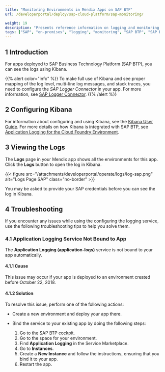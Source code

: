 ```yaml
---
title: "Monitoring Environments in Mendix Apps on SAP BTP"
url: /developerportal/deploy/sap-cloud-platform/sap-monitoring/

weight: 19
description: "Presents reference information on logging and monitoring for Mendix apps running on SAP BTO."
tags: ["SAP", "on-premises", "logging", "monitoring", "SAP BTP", "SAP Business Technology Platform"]
---
```


## 1 Introduction

For apps deployed to SAP Business Technology Platform (SAP BTP), you can see the logs using Kibana.

{{% alert color="info" %}}
To make full use of Kibana and see proper mapping of the log level, multi-line log messages, and stack traces, you need to configure the *SAP Logger Connector* in your app. For more information, see [SAP Logger Connector](/appstore/modules/sap/sap-logger/).
{{% /alert %}}

## 2 Configuring Kibana

For information about configuring and using Kibana, see the [Kibana User Guide](https://www.elastic.co/guide/en/kibana/current/index.html). For more details on how Kibana is integrated with SAP BTP, see [Application Logging for the Cloud Foundry Environment](https://help.sap.com/viewer/ee8e8a203e024bbb8c8c2d03fce527dc/Cloud/en-US/68454d44ad41458788959485a24305e2.html).

## 3 Viewing the Logs

The **Logs** page in your Mendix app shows all the environments for this app. Click the **Logs** button to open the log in Kibana.

{{< figure src="/attachments/developerportal/operate/logs/log-sap.png" alt="Logs Page SAP" class="no-border" >}}

You may be asked to provide your SAP credentials before you can see the log in Kibana.

## 4 Troubleshooting

If you encounter any issues while using the configuring the logging service, use the following troubleshooting tips to help you solve them.

### 4.1 Application Logging Service Not Bound to App

The **Application Logging (application-logs)** service is not bound to your app automatically.

#### 4.1.1 Cause

This issue may occur if your app is deployed to an environment created before October 22, 2018.

#### 4.1.2 Solution

To resolve this issue, perform one of the following actions:

* Create a new environment and deploy your app there.
* Bind the service to your existing app by doing the following steps:

    1. Go to the SAP BTP cockpit.
    2. Go to the space for your environment.
    3. Find **Application Logging** in the Service Marketplace.
    4. Go to **Instances**.
    5. Create a **New Instance** and follow the instructions, ensuring that you bind it to your app.
    6. Restart the app.
